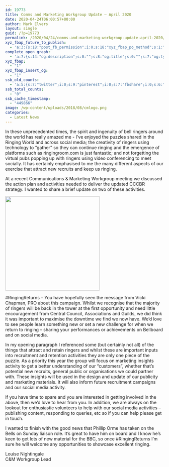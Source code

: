 ```yaml
---
id: 19773
title: Comms and Marketing Workgroup Update – April 2020
date: 2020-04-24T06:00:57+00:00
author: Mark Elvers
layout: single
guid: /?p=19773
permalink: /2020/04/24/comms-and-marketing-workgroup-update-april-2020/
xyz_fbap_future_to_publish:
  - 'a:3:{s:18:"post_fb_permission";i:0;s:18:"xyz_fbap_po_method";s:1:"2";s:16:"xyz_fbap_message";s:62:"News item added to the CCCBR website: {POST_TITLE} {PERMALINK}";}'
complete_open_graph:
  - 'a:7:{s:14:"og:description";s:0:"";s:8:"og:title";s:0:"";s:7:"og:type";s:0:"";s:12:"twitter:card";s:7:"summary";s:15:"twitter:creator";s:0:"";s:19:"twitter:description";s:0:"";s:8:"og:image";s:0:"";}'
xyz_fbap:
  - "1"
xyz_fbap_insert_og:
  - "1"
ssb_old_counts:
  - 'a:5:{s:7:"twitter";i:0;s:9:"pinterest";i:0;s:7:"fbshare";i:0;s:6:"reddit";i:0;s:6:"tumblr";N;}'
ssb_total_counts:
  - "0"
ssb_cache_timestamp:
  - "449866"
image: /wp-content/uploads/2018/08/cmlogo.png
categories:
  - Latest News
---
```

In these unprecedented times, the spirit and ingenuity of bell ringers around the world has really amazed me - I’ve enjoyed the puzzles shared in the Ringing World and across social media; the creativity of ringers using technology to “gather” so they can continue ringing and the emergence of platforms such as ringingroom.com is just fantastic; and not forgetting the virtual pubs popping up with ringers using video conferencing to meet socially. It has certainly emphasised to me the many different aspects of our exercise that attract new recruits and keep us ringing.

At a recent Communications & Marketing Workgroup meeting we discussed the action plan and activities needed to deliver the updated CCCBR strategy. I wanted to share a brief update on two of these activities.

<img loading="lazy" width="300" height="300" src="https://cccbr.org.uk/wp-content/uploads/2020/04/ringingreturns-300x300.png" alt="" srcset="https://cccbr.org.uk/wp-content/uploads/2020/04/ringingreturns-300x300.png 300w, https://cccbr.org.uk/wp-content/uploads/2020/04/ringingreturns-150x150.png 150w, https://cccbr.org.uk/wp-content/uploads/2020/04/ringingreturns-100x100.png 100w, https://cccbr.org.uk/wp-content/uploads/2020/04/ringingreturns.png 392w" sizes="(max-width: 300px) 100vw, 300px" /> 

#RingingReturns – You have hopefully seen the message from Vicki Chapman, PRO about this campaign. Whilst we recognise that the majority of ringers will be back in the tower at the first opportunity and need little encouragement from Central Council, Associations and Guilds, we did think it was important to maximise the downtime we find we now have. We’d love to see people learn something new or set a new challenge for when we return to ringing – sharing your performances or achievements on Bellboard and on social media.

In my opening paragraph I referenced some (but certainly not all) of the things that attract and retain ringers and whilst these are important inputs into recruitment and retention activities they are only one piece of the puzzle. As a priority this year the group will focus on marketing insights activity to get a better understanding of our “customers”, whether that’s potential new recruits, general public or organisations we could partner with. These insights will be used in the design and update of our publicity and marketing materials. It will also inform future recruitment campaigns and our social media activity.

If you have time to spare and you are interested in getting involved in the above, then we’d love to hear from you. In addition, we are always on the lookout for enthusiastic volunteers to help with our social media activities – publishing content, responding to queries, etc so if you can help please get in touch.

I wanted to finish with the good news that Phillip Orme has taken on the Bells on Sunday liaison role. It’s great to have him on board and I know he’s keen to get lots of new material for the BBC, so once #RingingReturns I’m sure he will welcome any opportunities to showcase excellent ringing.

Louise Nightingale  
C&M Workgroup Lead
